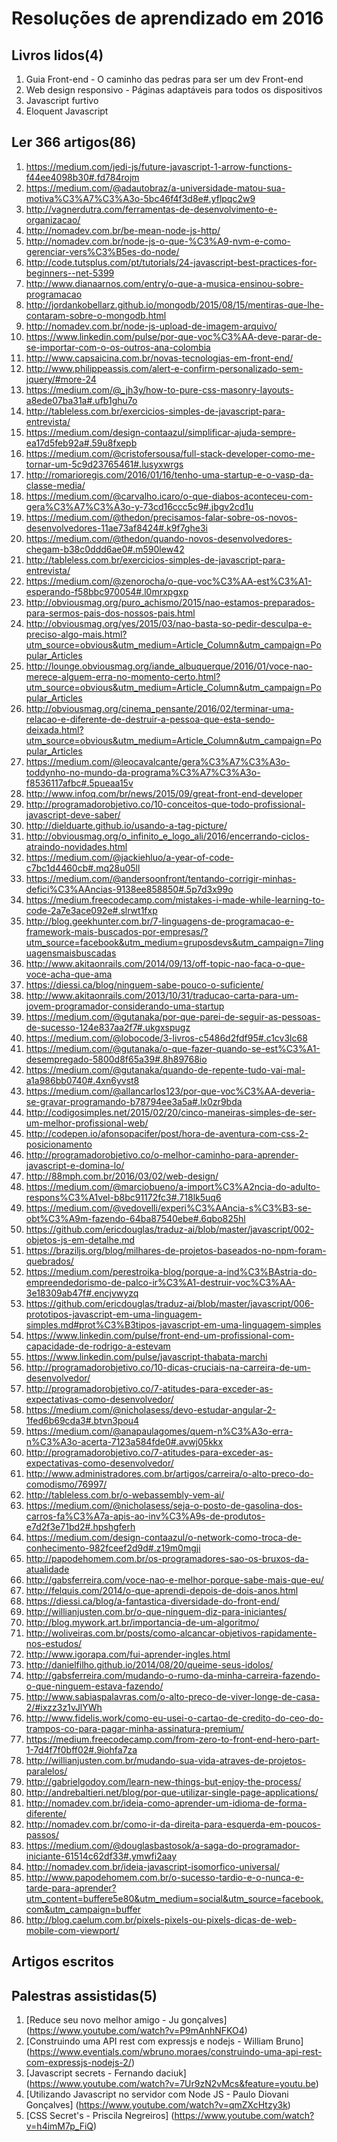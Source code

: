 # Resoluções de aprendizado em 2016

## Livros lidos(4)

 1. Guia Front-end - O caminho das pedras para ser um dev Front-end
 2. Web design responsivo - Páginas adaptáveis para todos os dispositivos
 3. Javascript furtivo
 4. Eloquent Javascript

## Ler 366 artigos(86)

 1. https://medium.com/jedi-js/future-javascript-1-arrow-functions-f44ee4098b30#.fd784rojm
 2. https://medium.com/@adautobraz/a-universidade-matou-sua-motiva%C3%A7%C3%A3o-5bc46f4f3d8e#.yflpqc2w9
 3. http://vagnerdutra.com/ferramentas-de-desenvolvimento-e-organizacao/
 4. http://nomadev.com.br/be-mean-node-js-http/
 5. http://nomadev.com.br/node-js-o-que-%C3%A9-nvm-e-como-gerenciar-vers%C3%B5es-do-node/
 6. http://code.tutsplus.com/pt/tutorials/24-javascript-best-practices-for-beginners--net-5399
 7. http://www.dianaarnos.com/entry/o-que-a-musica-ensinou-sobre-programacao
 8. http://jordankobellarz.github.io/mongodb/2015/08/15/mentiras-que-lhe-contaram-sobre-o-mongodb.html
 9. http://nomadev.com.br/node-js-upload-de-imagem-arquivo/
 10. https://www.linkedin.com/pulse/por-que-voc%C3%AA-deve-parar-de-se-importar-com-o-os-outros-ana-colombia
 11. http://www.capsaicina.com.br/novas-tecnologias-em-front-end/
 12. http://www.philippeassis.com/alert-e-confirm-personalizado-sem-jquery/#more-24
 13. https://medium.com/@_jh3y/how-to-pure-css-masonry-layouts-a8ede07ba31a#.ufb1ghu7o
 14. http://tableless.com.br/exercicios-simples-de-javascript-para-entrevista/
 15. https://medium.com/design-contaazul/simplificar-ajuda-sempre-ea17d5feb92a#.59u8fxepb
 16. https://medium.com/@cristofersousa/full-stack-developer-como-me-tornar-um-5c9d23765461#.lusyxwrgs
 17. http://romarioregis.com/2016/01/16/tenho-uma-startup-e-o-vasp-da-classe-media/
 18. https://medium.com/@carvalho.icaro/o-que-diabos-aconteceu-com-gera%C3%A7%C3%A3o-y-73cd16ccc5c9#.jbgv2cd1u
 19. https://medium.com/@thedon/precisamos-falar-sobre-os-novos-desenvolvedores-11ae73af8424#.k9f7ghe3i
 20. https://medium.com/@thedon/quando-novos-desenvolvedores-chegam-b38c0ddd6ae0#.m590lew42
 21. http://tableless.com.br/exercicios-simples-de-javascript-para-entrevista/
 22. https://medium.com/@zenorocha/o-que-voc%C3%AA-est%C3%A1-esperando-f58bbc970054#.l0mrxpgxp
 23. http://obviousmag.org/puro_achismo/2015/nao-estamos-preparados-para-sermos-pais-dos-nossos-pais.html
 24. http://obviousmag.org/yes/2015/03/nao-basta-so-pedir-desculpa-e-preciso-algo-mais.html?utm_source=obvious&utm_medium=Article_Column&utm_campaign=Popular_Articles
 25. http://lounge.obviousmag.org/iande_albuquerque/2016/01/voce-nao-merece-alguem-erra-no-momento-certo.html?utm_source=obvious&utm_medium=Article_Column&utm_campaign=Popular_Articles
 26. http://obviousmag.org/cinema_pensante/2016/02/terminar-uma-relacao-e-diferente-de-destruir-a-pessoa-que-esta-sendo-deixada.html?utm_source=obvious&utm_medium=Article_Column&utm_campaign=Popular_Articles
 27. https://medium.com/@leocavalcante/gera%C3%A7%C3%A3o-toddynho-no-mundo-da-programa%C3%A7%C3%A3o-f8536117afbc#.5pueaa15v
 28. http://www.infoq.com/br/news/2015/09/great-front-end-developer
 29. http://programadorobjetivo.co/10-conceitos-que-todo-profissional-javascript-deve-saber/
 30. http://dielduarte.github.io/usando-a-tag-picture/
 31. http://obviousmag.org/o_infinito_e_logo_ali/2016/encerrando-ciclos-atraindo-novidades.html
 32. https://medium.com/@jackiehluo/a-year-of-code-c7bc1d4460cb#.mq28u05ll
 33. https://medium.com/@andersoonfront/tentando-corrigir-minhas-defici%C3%AAncias-9138ee858850#.5p7d3x99o
 34. https://medium.freecodecamp.com/mistakes-i-made-while-learning-to-code-2a7e3ace092e#.slrwt1fxp
 35. http://blog.geekhunter.com.br/7-linguagens-de-programacao-e-framework-mais-buscados-por-empresas/?utm_source=facebook&utm_medium=gruposdevs&utm_campaign=7linguagensmaisbuscadas
 36. http://www.akitaonrails.com/2014/09/13/off-topic-nao-faca-o-que-voce-acha-que-ama
 37. https://diessi.ca/blog/ninguem-sabe-pouco-o-suficiente/
 38. http://www.akitaonrails.com/2013/10/31/traducao-carta-para-um-jovem-programador-considerando-uma-startup
 39. https://medium.com/@gutanaka/por-que-parei-de-seguir-as-pessoas-de-sucesso-124e837aa2f7#.ukgxspugz
 40. https://medium.com/@lobocode/3-livros-c5486d2fdf95#.c1cv3lc68
 41. https://medium.com/@gutanaka/o-que-fazer-quando-se-est%C3%A1-desempregado-5800d8f65a39#.8h89768io
 42. https://medium.com/@gutanaka/quando-de-repente-tudo-vai-mal-a1a986bb0740#.4xn6yvst8
 43. https://medium.com/@allancarlos123/por-que-voc%C3%AA-deveria-se-gravar-programando-b78794ee3a5a#.lx0zr9bda
 44. http://codigosimples.net/2015/02/20/cinco-maneiras-simples-de-ser-um-melhor-profissional-web/
 45. http://codepen.io/afonsopacifer/post/hora-de-aventura-com-css-2-posicionamento
 46. http://programadorobjetivo.co/o-melhor-caminho-para-aprender-javascript-e-domina-lo/
 47. http://88mph.com.br/2016/03/02/web-design/
 48. https://medium.com/@marciobueno/a-import%C3%A2ncia-do-adulto-respons%C3%A1vel-b8bc91172fc3#.718lk5uq6
 49. https://medium.com/@vedovelli/experi%C3%AAncia-s%C3%B3-se-obt%C3%A9m-fazendo-64ba87540ebe#.6qbo825hl
 50. https://github.com/ericdouglas/traduz-ai/blob/master/javascript/002-objetos-js-em-detalhe.md
 51. https://braziljs.org/blog/milhares-de-projetos-baseados-no-npm-foram-quebrados/
 52. https://medium.com/perestroika-blog/porque-a-ind%C3%BAstria-do-empreendedorismo-de-palco-ir%C3%A1-destruir-voc%C3%AA-3e18309ab47f#.encjvwyzq
 53. https://github.com/ericdouglas/traduz-ai/blob/master/javascript/006-prototipos-javascript-em-uma-linguagem-simples.md#prot%C3%B3tipos-javascript-em-uma-linguagem-simples
 54. https://www.linkedin.com/pulse/front-end-um-profissional-com-capacidade-de-rodrigo-a-estevam
 55. https://www.linkedin.com/pulse/javascript-thabata-marchi
 56. http://programadorobjetivo.co/10-dicas-cruciais-na-carreira-de-um-desenvolvedor/
 57. http://programadorobjetivo.co/7-atitudes-para-exceder-as-expectativas-como-desenvolvedor/
 58. https://medium.com/@nicholasess/devo-estudar-angular-2-1fed6b69cda3#.btvn3pou4
 59. https://medium.com/@anapaulagomes/quem-n%C3%A3o-erra-n%C3%A3o-acerta-7123a584fde0#.avwj05kkx
 60. http://programadorobjetivo.co/7-atitudes-para-exceder-as-expectativas-como-desenvolvedor/
 61. http://www.administradores.com.br/artigos/carreira/o-alto-preco-do-comodismo/76997/
 62. http://tableless.com.br/o-webassembly-vem-ai/
 63. https://medium.com/@nicholasess/seja-o-posto-de-gasolina-dos-carros-fa%C3%A7a-apis-ao-inv%C3%A9s-de-produtos-e7d2f3e71bd2#.hpshgferh
 64. https://medium.com/design-contaazul/o-network-como-troca-de-conhecimento-982fceef2d9d#.z19m0mgji
 65. http://papodehomem.com.br/os-programadores-sao-os-bruxos-da-atualidade
 66. http://gabsferreira.com/voce-nao-e-melhor-porque-sabe-mais-que-eu/
 67. http://felquis.com/2014/o-que-aprendi-depois-de-dois-anos.html
 68. https://diessi.ca/blog/a-fantastica-diversidade-do-front-end/
 69. http://willianjusten.com.br/o-que-ninguem-diz-para-iniciantes/
 70. http://blog.mywork.art.br/importancia-de-um-algoritmo/
 71. http://woliveiras.com.br/posts/como-alcancar-objetivos-rapidamente-nos-estudos/
 72. http://www.igorapa.com/fui-aprender-ingles.html
 73. http://danielfilho.github.io/2014/08/20/queime-seus-idolos/
 74. http://gabsferreira.com/mudando-o-rumo-da-minha-carreira-fazendo-o-que-ninguem-estava-fazendo/
 75. http://www.sabiaspalavras.com/o-alto-preco-de-viver-longe-de-casa-2/#ixzz3z1vJlYWh
 76. http://www.fidelis.work/como-eu-usei-o-cartao-de-credito-do-ceo-do-trampos-co-para-pagar-minha-assinatura-premium/
 77. https://medium.freecodecamp.com/from-zero-to-front-end-hero-part-1-7d4f7f0bff02#.9iohfa7za
 78. http://willianjusten.com.br/mudando-sua-vida-atraves-de-projetos-paralelos/
 79. http://gabrielgodoy.com/learn-new-things-but-enjoy-the-process/
 80. http://andrebaltieri.net/blog/por-que-utilizar-single-page-applications/
 81. http://nomadev.com.br/ideia-como-aprender-um-idioma-de-forma-diferente/
 82. http://nomadev.com.br/como-ir-da-direita-para-esquerda-em-poucos-passos/
 83. https://medium.com/@douglasbastosok/a-saga-do-programador-iniciante-61514c62df33#.ymwfi2aay
 84. http://nomadev.com.br/ideia-javascript-isomorfico-universal/
 85. http://www.papodehomem.com.br/o-sucesso-tardio-e-o-nunca-e-tarde-para-aprender?utm_content=buffere5e80&utm_medium=social&utm_source=facebook.com&utm_campaign=buffer
 86. http://blog.caelum.com.br/pixels-pixels-ou-pixels-dicas-de-web-mobile-com-viewport/
 
## Artigos escritos

## Palestras assistidas(5)
1. [Reduce seu novo melhor amigo - Ju gonçalves] (https://www.youtube.com/watch?v=P9mAnhNFKO4) 
2. [Construindo uma API rest com expressjs e nodejs - William Bruno] (https://www.eventials.com/wbruno.moraes/construindo-uma-api-rest-com-expressjs-nodejs-2/)
3. [Javascript secrets - Fernando daciuk] (https://www.youtube.com/watch?v=7Ur9zN2vMcs&feature=youtu.be)
4. [Utilizando Javascript no servidor com Node JS -  Paulo Diovani Gonçalves] (https://www.youtube.com/watch?v=qmZXcHtzy3k)
5. [CSS Secret's - Priscila Negreiros] (https://www.youtube.com/watch?v=h4imM7p_FiQ)
